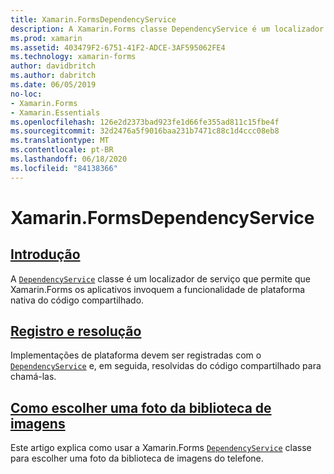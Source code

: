 ```yaml
---
title: Xamarin.FormsDependencyService
description: A Xamarin.Forms classe DependencyService é um localizador de serviço que permite que Xamarin.Forms os aplicativos invoquem a funcionalidade de plataforma nativa do código compartilhado.
ms.prod: xamarin
ms.assetid: 403479F2-6751-41F2-ADCE-3AF595062FE4
ms.technology: xamarin-forms
author: davidbritch
ms.author: dabritch
ms.date: 06/05/2019
no-loc:
- Xamarin.Forms
- Xamarin.Essentials
ms.openlocfilehash: 126e2d2373bad923fe1d66fe355ad811c15fbe4f
ms.sourcegitcommit: 32d2476a5f9016baa231b7471c88c1d4ccc08eb8
ms.translationtype: MT
ms.contentlocale: pt-BR
ms.lasthandoff: 06/18/2020
ms.locfileid: "84138366"
---
```

# <a name="xamarinforms-dependencyservice"></a>Xamarin.FormsDependencyService

## <a name="introduction"></a>[Introdução](introduction.md)

A [`DependencyService`](xref:Xamarin.Forms.DependencyService) classe é um localizador de serviço que permite que Xamarin.Forms os aplicativos invoquem a funcionalidade de plataforma nativa do código compartilhado.

## <a name="registration-and-resolution"></a>[Registro e resolução](registration-and-resolution.md)

Implementações de plataforma devem ser registradas com o [`DependencyService`](xref:Xamarin.Forms.DependencyService) e, em seguida, resolvidas do código compartilhado para chamá-las.

## <a name="picking-a-photo-from-the-library"></a>[Como escolher uma foto da biblioteca de imagens](photo-picker.md)

Este artigo explica como usar a Xamarin.Forms [`DependencyService`](xref:Xamarin.Forms.DependencyService) classe para escolher uma foto da biblioteca de imagens do telefone.
